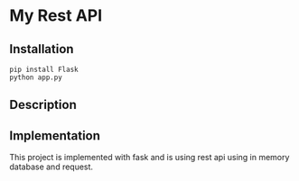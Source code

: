 # My Rest API

## Installation

```
pip install Flask
python app.py

```

## Description 



## Implementation


This project is implemented with fask and is using rest api using in memory database and request.
 
